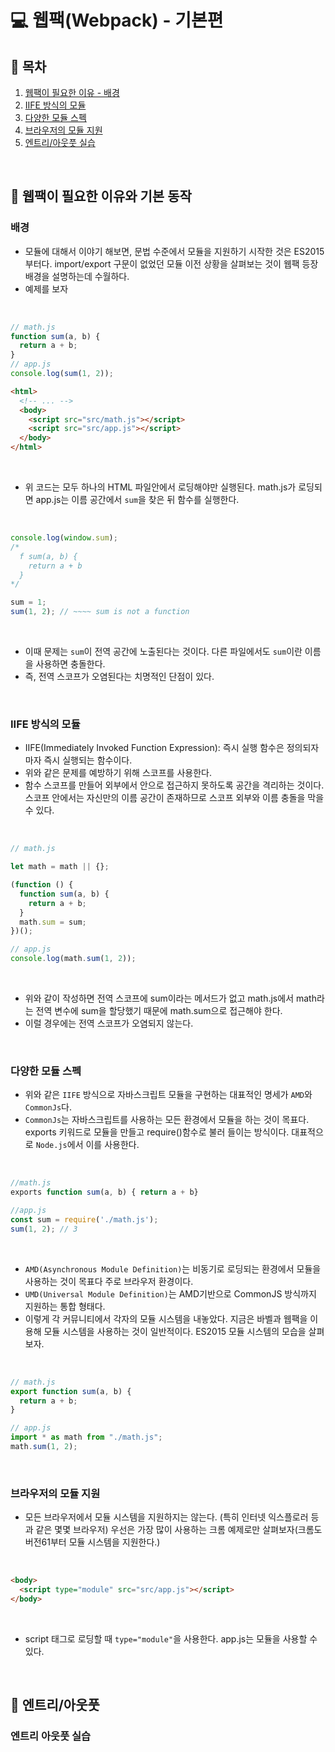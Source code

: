 # 💻 웹팩(Webpack) - 기본편

## 📄 목차

1. [웹팩이 필요한 이유 - 배경](#배경)
2. [IIFE 방식의 모듈](#IIFE-방식의-모듈)
3. [다양한 모듈 스펙](#다양한-모듈-스펙)
4. [브라우저의 모듈 지원](#브라우저의-모듈-지원)
5. [엔트리/아웃풋 실습](#엔트리-아웃풋-실습)

<br />

## 📝 웹팩이 필요한 이유와 기본 동작

### 배경

- 모듈에 대해서 이야기 해보면, 문법 수준에서 모듈을 지원하기 시작한 것은 ES2015부터다. import/export 구문이 없었던 모듈 이전 상황을 살펴보는 것이 웹팩 등장 배경을 설명하는데 수월하다.
- 예제를 보자

<br />

```js
// math.js
function sum(a, b) {
  return a + b;
}
// app.js
console.log(sum(1, 2));
```

```html
<html>
  <!-- ... -->
  <body>
    <script src="src/math.js"></script>
    <script src="src/app.js"></script>
  </body>
</html>
```

<br />

- 위 코드는 모두 하나의 HTML 파일안에서 로딩해야만 실행된다. math.js가 로딩되면 app.js는 이름 공간에서 `sum`을 찾은 뒤 함수를 실행한다.

<br />

```js
console.log(window.sum);
/* 
  f sum(a, b) {
    return a + b
  }
*/

sum = 1;
sum(1, 2); // ~~~~ sum is not a function
```

<br />

- 이때 문제는 `sum`이 전역 공간에 노출된다는 것이다. 다른 파일에서도 `sum`이란 이름을 사용하면 충돌한다.
- 즉, 전역 스코프가 오염된다는 치명적인 단점이 있다.

<br />

### IIFE 방식의 모듈

- IIFE(Immediately Invoked Function Expression): 즉시 실행 함수은 정의되자마자 즉시 실행되는 함수이다.
- 위와 같은 문제를 예방하기 위해 스코프를 사용한다.
- 함수 스코프를 만들어 외부에서 안으로 접근하지 못하도록 공간을 격리하는 것이다. 스코프 안에서는 자신만의 이름 공간이 존재하므로 스코프 외부와 이름 충돌을 막을 수 있다.

<br />

```js
// math.js

let math = math || {};

(function () {
  function sum(a, b) {
    return a + b;
  }
  math.sum = sum;
})();

// app.js
console.log(math.sum(1, 2));
```

<br />

- 위와 같이 작성하면 전역 스코프에 sum이라는 메서드가 없고 math.js에서 math라는 전역 변수에 sum을 할당했기 때문에 math.sum으로 접근해야 한다.
- 이럴 경우에는 전역 스코프가 오염되지 않는다.

<br />

### 다양한 모듈 스펙

- 위와 같은 `IIFE` 방식으로 자바스크립트 모듈을 구현하는 대표적인 명세가 `AMD`와 `CommonJs`다.
- `CommonJs`는 자바스크립트를 사용하는 모든 환경에서 모듈을 하는 것이 목표다. exports 키워드로 모듈을 만들고 require()함수로 불러 들이는 방식이다. 대표적으로 `Node.js`에서 이를 사용한다.

<br />

```js
//math.js
exports function sum(a, b) { return a + b}

//app.js
const sum = require('./math.js');
sum(1, 2); // 3
```

<br />

- `AMD(Asynchronous Module Definition)`는 비동기로 로딩되는 환경에서 모듈을 사용하는 것이 목표다 주로 브라우저 환경이다.
- `UMD(Universal Module Definition)`는 AMD기반으로 CommonJS 방식까지 지원하는 통합 형태다.
- 이렇게 각 커뮤니티에서 각자의 모듈 시스템을 내놓았다. 지금은 바벨과 웹팩을 이용해 모듈 시스템을 사용하는 것이 일반적이다. ES2015 모듈 시스템의 모습을 살펴보자.

<br />

```js
// math.js
export function sum(a, b) {
  return a + b;
}

// app.js
import * as math from "./math.js";
math.sum(1, 2);
```

<br />

### 브라우저의 모듈 지원

- 모든 브라우저에서 모듈 시스템을 지원하지는 않는다. (특히 인터넷 익스플로러 등과 같은 몇몇 브라우저) 우선은 가장 많이 사용하는 크롬 예제로만 살펴보자(크롬도 버전61부터 모듈 시스템을 지원한다.)

<br />

```html
<body>
  <script type="module" src="src/app.js"></script>
</body>
```

<br />

- script 태그로 로딩할 때 `type="module"`을 사용한다. app.js는 모듈을 사용할 수 있다.

<br />

## 📝 엔트리/아웃풋

### 엔트리 아웃풋 실습
